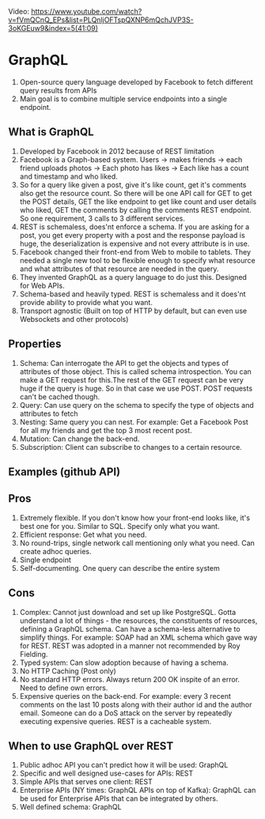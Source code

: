 Video:  https://www.youtube.com/watch?v=fVmQCnQ_EPs&list=PLQnljOFTspQXNP6mQchJVP3S-3oKGEuw9&index=5(41:09)

# GraphQL
1. Open-source query language developed by Facebook to fetch different query results from APIs
2. Main goal is to combine multiple service endpoints into a single endpoint.

## What is GraphQL
1. Developed by Facebook in 2012 because of REST limitation
2. Facebook is a Graph-based system. Users -> makes friends -> each friend uploads photos -> Each photo has likes -> Each like has a count and timestamp and who liked. 
3. So for a query like given a post, give it's like count, get it's comments also get the resource count. So there will be one API call for GET to get the POST details, GET the like endpoint to get like count and user details who liked, GET the comments by calling the comments REST endpoint. So one requirement, 3 calls to 3 different services.
4. REST is schemaless, does'nt enforce a schema. If you are asking for a post, you get every property with a post and the response payload is huge, the deserialization is expensive and not every attribute is in use.
5. Facebook changed their front-end from Web to mobile to tablets. They needed a single new tool to be flexible enough to specify what resource and what attributes of that resource are needed in the query. 
6. They invented GraphQL as a query language to do just this. Designed for Web APIs.
7. Schema-based and heavily typed. REST is schemaless and it does'nt provide ability to provide what you want.
8. Transport agnostic (Built on top of HTTP by default, but can even use Websockets and other protocols)

## Properties
1. Schema: Can interrogate the API to get the objects and types of attributes of those object. This is called schema introspection. You can make a GET request for this.The rest of the GET request can be very huge if the query is huge. So in that case we use POST. POST requests can't be cached though.
2. Query: Can use query on the schema to specify the type of objects and attributes to fetch
3. Nesting: Same query you can nest. For example: Get a Facebook Post for all my friends and get the top 3 most recent post. 
4. Mutation: Can change the back-end. 
5. Subscription: Client can subscribe to changes to a certain resource.

## Examples (github API)

## Pros
1. Extremely flexible. If you don't know how your front-end looks like, it's best one for you. Similar to SQL. Specify only what you want.
2. Efficient response: Get what you need.
3. No round-trips, single network call mentioning only what you need. Can create adhoc queries.
4. Single endpoint
5. Self-documenting. One query can describe the entire system

## Cons
1. Complex: Cannot just download and set up like PostgreSQL. Gotta understand a lot of things - the resources, the constituents of resources, defining a GraphQL schema. Can have a schema-less alternative to simplify things. For example: SOAP had an XML schema which gave way for REST. REST was adopted in a manner not recommended by Roy Fielding.
2. Typed system: Can slow adoption because of having a schema.
3. No HTTP Caching (Post only)
4. No standard HTTP errors. Always return 200 OK inspite of an error. Need to define own errors.
5. Expensive queries on the back-end. For example: every 3 recent comments on the last 10 posts along with their author id and the author email. Someone can do a DoS attack on the server by repeatedly executing expensive queries. REST is a cacheable system.

## When to use GraphQL over REST
1. Public adhoc API you can't predict how it will be used: GraphQL
2. Specific and well designed use-cases for APIs: REST
3. Simple APIs that serves one client: REST
4. Enterprise APIs (NY times: GraphQL APIs on top of Kafka): GraphQL can be used for Enterprise APIs that can be integrated by others.
5. Well defined schema: GraphQL